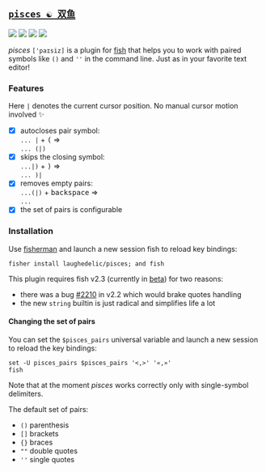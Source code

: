 ## [`pisces ☯ 双鱼`](https://en.wikipedia.org/wiki/Pisces_(astrology))

[![](https://img.shields.io/badge/fish--shell-2.3b2-blue.svg)](https://github.com/fish-shell/fish-shell/releases/tag/2.3b2)
[![](https://img.shields.io/badge/license-LGPLv3-blue.svg)](https://www.tldrlegal.com/l/lgpl-3.0)
[![](http://github-release-version.herokuapp.com/github/laughedelic/pisces/release.svg)](https://github.com/laughedelic/pisces/releases/latest)
[![](https://img.shields.io/badge/contact-gitter_chat-dd1054.svg)](https://gitter.im/laughedelic/pisces)


_pisces_ `['paɪsiz]` is a plugin for [fish](http://fish.sh) that helps you to work with paired symbols like `()` and `''` in the command line. Just as in your favorite text editor!

### Features

Here `|` denotes the current cursor position. No manual cursor motion involved :sparkles:

- [x] autocloses pair symbol:  
  `... |` + <kbd>(</kbd> ⇒  
  `... (|)`
- [x] skips the closing symbol:  
  `...|)` + <kbd>)</kbd> ⇒  
  `... )|`
- [x] removes empty pairs:  
  `...(|)` + <kbd>backspace</kbd> ⇒  
  `...`
- [x] the set of pairs is configurable

<!--
- [ ] ignores escaped symbols: `...\|` + `(` => `...\(|`
- [ ] conditional autoclosing (don't autoclose if the cursor is on certain symbols)
 -->

### Installation

Use [fisherman](https://github.com/fisherman/fisherman) and launch a new session fish to reload key bindings:

```fish
fisher install laughedelic/pisces; and fish
```

This plugin requires fish v2.3 (currently in [beta](https://github.com/fish-shell/fish-shell/releases/tag/2.3b2)) for two reasons:
- there was a bug [#2210](https://github.com/fish-shell/fish-shell/issues/2210) in v2.2 which would brake quotes handling
- the new `string` builtin is just radical and simplifies life a lot


#### Changing the set of pairs

You can set the `$pisces_pairs` universal variable and launch a new session to reload the key bindings:

```fish
set -U pisces_pairs $pisces_pairs '<,>' '«,»'
fish
```

Note that at the moment _pisces_ works correctly only with single-symbol delimiters.

The default set of pairs:

- `()` parenthesis
- `[]` brackets
- `{}` braces
- `""` double quotes
- `''` single quotes
